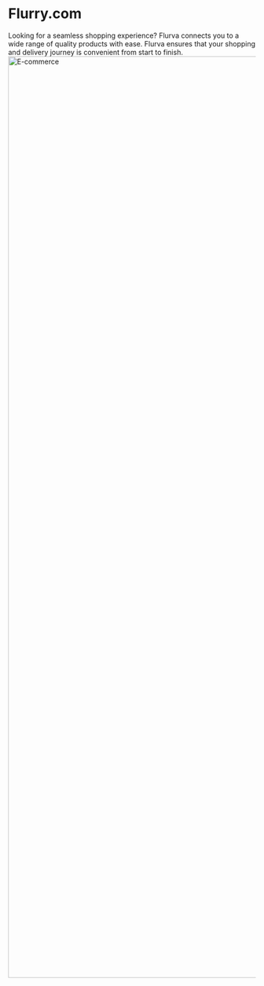 # Flurry.com
Looking for a seamless shopping experience? Flurva connects you to a wide range of quality products with ease. Flurva ensures that your shopping and delivery journey is convenient from start to finish.
<img width="2480" height="1875" alt="E-commerce" src="https://github.com/user-attachments/assets/7b11f0f1-72ec-4b54-bd82-4ab1a419c3b1" />
